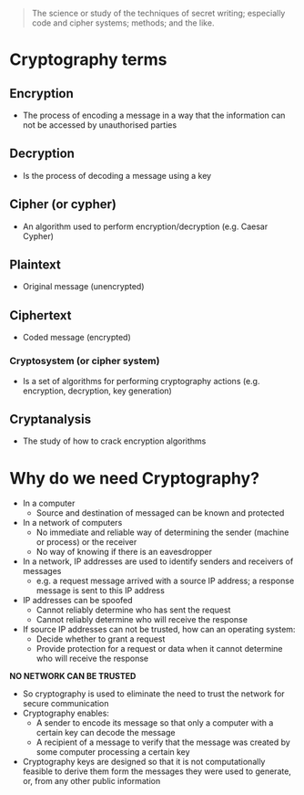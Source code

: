 
> The science or study of the techniques of secret writing; especially code and cipher systems; methods; and the like.

# Cryptography terms

## Encryption

- The process of encoding a message in a way that the information can not be accessed by unauthorised parties

## Decryption

- Is the process of decoding a message using a key

## Cipher (or cypher)

- An algorithm used to perform encryption/decryption (e.g. Caesar Cypher)

## Plaintext

- Original message (unencrypted)

## Ciphertext

- Coded message (encrypted)

### Cryptosystem (or cipher system)

- Is a set of algorithms for performing cryptography actions (e.g. encryption, decryption, key generation)

## Cryptanalysis

- The study of how to crack encryption algorithms


# Why do we need Cryptography?

- In a computer
	- Source and destination of messaged can be known and protected
- In a network of computers
	- No immediate and reliable way of determining the sender (machine or process) or the receiver
	- No way of knowing if there is an eavesdropper
- In a network, IP addresses are used to identify senders and receivers of messages
	- e.g. a request message arrived with a source IP address; a response message is sent to this IP address
- IP addresses can be spoofed
	- Cannot reliably determine who has sent the request
	- Cannot reliably determine who will receive the response
- If source IP addresses can not be trusted, how can an operating system:
	- Decide whether to grant a request
	- Provide protection for a request or data when it cannot determine who will receive the response

**NO NETWORK CAN BE TRUSTED**

- So cryptography is used to eliminate the need to trust the network for secure communication
- Cryptography enables: 
	- A sender to encode its message so that only a computer with a certain key can decode the message
	- A recipient of a message to verify that the message was created by some computer processing a certain key
- Cryptography keys are designed so that it is not computationally feasible to derive them form the messages they were used to generate, or, from any other public information